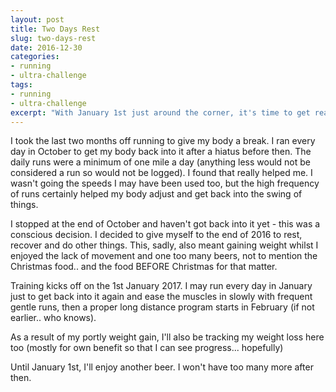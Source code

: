 ```yaml
---
layout: post
title: Two Days Rest
slug: two-days-rest
date: 2016-12-30
categories:
- running
- ultra-challenge
tags:
- running
- ultra-challenge
excerpt: "With January 1st just around the corner, it's time to get ready for the new training program."
---
```


I took the last two months off running to give my body a break. I ran every day in October to get my body back into it after a hiatus before then. The daily runs were a minimum of one mile a day (anything less would not be considered a run so would not be logged). I found that really helped me. I wasn't going the speeds I may have been used too, but the high frequency of runs certainly helped my body adjust and get back into the swing of things.

I stopped at the end of October and haven't got back into it yet - this was a conscious decision. I decided to give myself to the end of 2016 to rest, recover and do other things. This, sadly, also meant gaining weight whilst I enjoyed the lack of movement and one too many beers, not to mention the Christmas food.. and the food BEFORE Christmas for that matter.

Training kicks off on the 1st January 2017. I may run every day in January just to get back into it again and ease the muscles in slowly with frequent gentle runs, then a proper long distance program starts in February (if not earlier.. who knows).

As a result of my portly weight gain, I'll also be tracking my weight loss here too (mostly for own benefit so that I can see progress... hopefully)

Until January 1st, I'll enjoy another beer. I won't have too many more after then.
